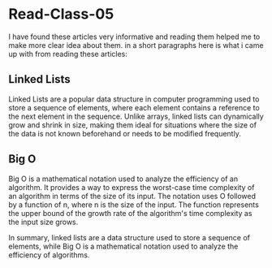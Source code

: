 # Read-Class-05

I have found these articles very informative and reading them helped me to make more clear idea about them. in  a short paragraphs here is what i came up with from reading these articles:

## Linked Lists
Linked Lists are a popular data structure in computer programming used to store a sequence of elements, where each element contains a reference to the next element in the sequence. Unlike arrays, linked lists can dynamically grow and shrink in size, making them ideal for situations where the size of the data is not known beforehand or needs to be modified frequently.

## Big O 
Big O is a mathematical notation used to analyze the efficiency of an algorithm. It provides a way to express the worst-case time complexity of an algorithm in terms of the size of its input. The notation uses O followed by a function of n, where n is the size of the input. The function represents the upper bound of the growth rate of the algorithm's time complexity as the input size grows.

In summary, linked lists are a data structure used to store a sequence of elements, while Big O is a mathematical notation used to analyze the efficiency of algorithms.